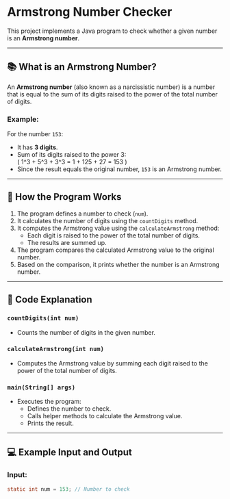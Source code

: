 # Armstrong Number Checker

This project implements a Java program to check whether a given number is an **Armstrong number**.

---

## 📚 What is an Armstrong Number?

An **Armstrong number** (also known as a narcissistic number) is a number that is equal to the sum of its digits raised to the power of the total number of digits.

### Example:

For the number `153`:
- It has **3 digits**.
- Sum of its digits raised to the power 3:  
  \( 1^3 + 5^3 + 3^3 = 1 + 125 + 27 = 153 \)  
- Since the result equals the original number, `153` is an Armstrong number.

---

## 🧠 How the Program Works

1. The program defines a number to check (`num`).
2. It calculates the number of digits using the `countDigits` method.
3. It computes the Armstrong value using the `calculateArmstrong` method:
   - Each digit is raised to the power of the total number of digits.
   - The results are summed up.
4. The program compares the calculated Armstrong value to the original number.
5. Based on the comparison, it prints whether the number is an Armstrong number.

---

## 📝 Code Explanation

### `countDigits(int num)`
- Counts the number of digits in the given number.

### `calculateArmstrong(int num)`
- Computes the Armstrong value by summing each digit raised to the power of the total number of digits.

### `main(String[] args)`
- Executes the program:
  - Defines the number to check.
  - Calls helper methods to calculate the Armstrong value.
  - Prints the result.

---

## 💻 Example Input and Output

### Input:
```java
static int num = 153; // Number to check
